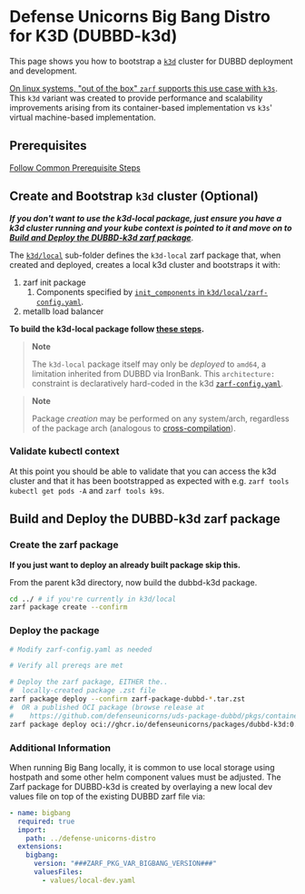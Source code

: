 # Defense Unicorns Big Bang Distro for K3D (DUBBD-k3d)

This page shows you how to bootstrap a [`k3d`](https://k3d.io) cluster for DUBBD deployment and development.

[On linux systems, "out of the box" `zarf` supports this use case with `k3s`](https://docs.zarf.dev/docs/zarf-tutorials/creating-a-k8s-cluster-with-zarf). This `k3d` variant was created to provide performance and scalability improvements arising from its container-based implementation vs `k3s`' virtual machine-based implementation.

## Prerequisites

[Follow Common Prerequisite Steps](../docs/prereq-steps.md)

## Create and Bootstrap `k3d` cluster (Optional)

**_If you don't want to use the k3d-local package, just ensure you have a k3d cluster running and your kube context is pointed to it and move on to [Build and Deploy the DUBBD-k3d zarf package](#build-and-deploy-the-dubbd-k3d-zarf-package)_**.

The [`k3d/local`](./local) sub-folder defines the `k3d-local` zarf package that, when created and deployed, creates a local k3d cluster and bootstraps it with:

1. zarf init package
   1. Components specified by [`init_components` in `k3d/local/zarf-config.yaml`](./local/zarf-config.yaml#L12).
1. metallb load balancer

**To build the k3d-local package follow [these steps](../docs/building-package.md).**

> **Note**
>
> The `k3d-local` package itself may only be _deployed_ to `amd64`, a limitation inherited from DUBBD via IronBank.
> This `architecture:` constraint is declaratively hard-coded in the k3d [`zarf-config.yaml`](./zarf-config.yaml).

> **Note**
>
> Package _creation_ may be performed on any system/arch, regardless of the package arch (analogous to [cross-compilation](https://en.wikipedia.org/wiki/Cross_compiler)).

### Validate kubectl context

At this point you should be able to validate that you can access the k3d cluster and that it has been bootstrapped as expected with e.g. `zarf tools kubectl get pods -A` and `zarf tools k9s`.

## Build and Deploy the DUBBD-k3d zarf package

### Create the zarf package

**If you just want to deploy an already built package skip this.**

From the parent k3d directory, now build the dubbd-k3d package.

```bash
cd ../ # if you're currently in k3d/local
zarf package create --confirm
```

### Deploy the package

```bash
# Modify zarf-config.yaml as needed

# Verify all prereqs are met

# Deploy the zarf package, EITHER the..
#  locally-created package .zst file
zarf package deploy --confirm zarf-package-dubbd-*.tar.zst
#  OR a published OCI package (browse release at
#    https://github.com/defenseunicorns/uds-package-dubbd/pkgs/container/packages%2Fdubbd-k3d)
zarf package deploy oci://ghcr.io/defenseunicorns/packages/dubbd-k3d:0.0.1-amd64 --oci-concurrency=15
```

### Additional Information

When running Big Bang locally, it is common to use local storage using hostpath and some other helm component values must be adjusted. The Zarf package for DUBBD-k3d is created by overlaying a new local dev values file on top of the existing DUBBD zarf file via:

```yaml
- name: bigbang
  required: true
  import:
    path: ../defense-unicorns-distro
  extensions:
    bigbang:
      version: "###ZARF_PKG_VAR_BIGBANG_VERSION###"
      valuesFiles:
        - values/local-dev.yaml
```
